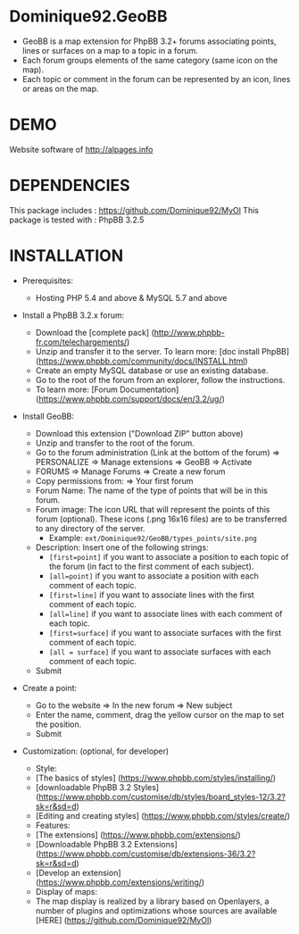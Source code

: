 Dominique92.GeoBB
=================
- GeoBB is a map extension for PhpBB 3.2+ forums associating points, lines or surfaces on a map to a topic in a forum.
- Each forum groups elements of the same category (same icon on the map).
- Each topic or comment in the forum can be represented by an icon, lines or areas on the map.

DEMO
====
Website software of http://alpages.info

DEPENDENCIES
============
This package includes : https://github.com/Dominique92/MyOl
This package is tested with : PhpBB 3.2.5

INSTALLATION
============
* Prerequisites:
	- Hosting PHP 5.4 and above & MySQL 5.7 and above

* Install a PhpBB 3.2.x forum:
	- Download the [complete pack] (http://www.phpbb-fr.com/telechargements/)
	- Unzip and transfer it to the server.
	To learn more: [doc install PhpBB] (https://www.phpbb.com/community/docs/INSTALL.html)
	- Create an empty MySQL database or use an existing database.
	- Go to the root of the forum from an explorer, follow the instructions.
	- To learn more: [Forum Documentation] (https://www.phpbb.com/support/docs/en/3.2/ug/)

* Install GeoBB:
	- Download this extension ("Download ZIP" button above)
	- Unzip and transfer to the root of the forum.
	- Go to the forum administration (Link at the bottom of the forum) => PERSONALIZE => Manage extensions => GeoBB => Activate
	- FORUMS => Manage Forums => Create a new forum
	- Copy permissions from: => Your first forum
	- Forum Name: The name of the type of points that will be in this forum.
	- Forum image: The icon URL that will represent the points of this forum (optional).
	These icons (.png 16x16 files) are to be transferred to any directory of the server.
		- Example: ```ext/Dominique92/GeoBB/types_points/site.png```
	- Description: Insert one of the following strings:
		- ```[first=point]``` if you want to associate a position to each topic of the forum (in fact to the first comment of each subject).
		- ```[all=point]``` if you want to associate a position with each comment of each topic.
		- ```[first=line]``` if you want to associate lines with the first comment of each topic.
		- ```[all=line]``` if you want to associate lines with each comment of each topic.
		- ```[first=surface]``` if you want to associate surfaces with the first comment of each topic.
		- ```[all = surface]``` if you want to associate surfaces with each comment of each topic.
	- Submit

* Create a point:
	- Go to the website => In the new forum => New subject
	- Enter the name, comment, drag the yellow cursor on the map to set the position.
	- Submit

* Customization:
(optional, for developer)
	- Style:
	- [The basics of styles] (https://www.phpbb.com/styles/installing/)
	- [downloadable PhpBB 3.2 Styles] (https://www.phpbb.com/customise/db/styles/board_styles-12/3.2?sk=r&sd=d)
	- [Editing and creating styles] (https://www.phpbb.com/styles/create/)
	- Features:
	- [The extensions] (https://www.phpbb.com/extensions/)
	- [Downloadable PhpBB 3.2 Extensions] (https://www.phpbb.com/customise/db/extensions-36/3.2?sk=r&sd=d)
	- [Develop an extension] (https://www.phpbb.com/extensions/writing/)
	- Display of maps:
	- The map display is realized by a library based on Openlayers, a number of plugins and optimizations whose sources are available [HERE] (https://github.com/Dominique92/MyOl)